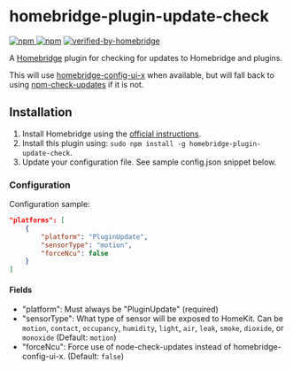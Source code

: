 # homebridge-plugin-update-check

[![npm](https://img.shields.io/npm/v/homebridge-plugin-update-check) ![npm](https://img.shields.io/npm/dt/homebridge-plugin-update-check)](https://www.npmjs.com/package/homebridge-plugin-update-check) [![verified-by-homebridge](https://badgen.net/badge/homebridge/verified/purple)](https://github.com/homebridge/homebridge/wiki/Verified-Plugins)

A [Homebridge](https://github.com/nfarina/homebridge) plugin for checking for updates to Homebridge and plugins.

This will use [homebridge-config-ui-x](https://www.npmjs.com/package/homebridge-config-ui-x) when available, but will fall back to using [npm-check-updates](https://www.npmjs.com/package/npm-check-updates) if it is not.

## Installation

1. Install Homebridge using the [official instructions](https://github.com/homebridge/homebridge/wiki).
2. Install this plugin using: `sudo npm install -g homebridge-plugin-update-check`.
3. Update your configuration file. See sample config.json snippet below.

### Configuration

Configuration sample:

```json
"platforms": [
    {
        "platform": "PluginUpdate",
        "sensorType": "motion",
        "forceNcu": false
    }
]
```

#### Fields

* "platform": Must always be "PluginUpdate" (required)
* "sensorType": What type of sensor will be exposed to HomeKit. Can be `motion`, `contact`, `occupancy`, `humidity`, `light`, `air`, `leak`, `smoke`, `dioxide`, or `monoxide` (Default: `motion`)
* "forceNcu": Force use of node-check-updates instead of homebridge-config-ui-x. (Default: `false`)
